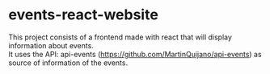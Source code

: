 # events-react-website

This project consists of a frontend made with react that will display information about events. </br>
It uses the API: api-events (https://github.com/MartinQuijano/api-events) as source of information of the events. </br>
